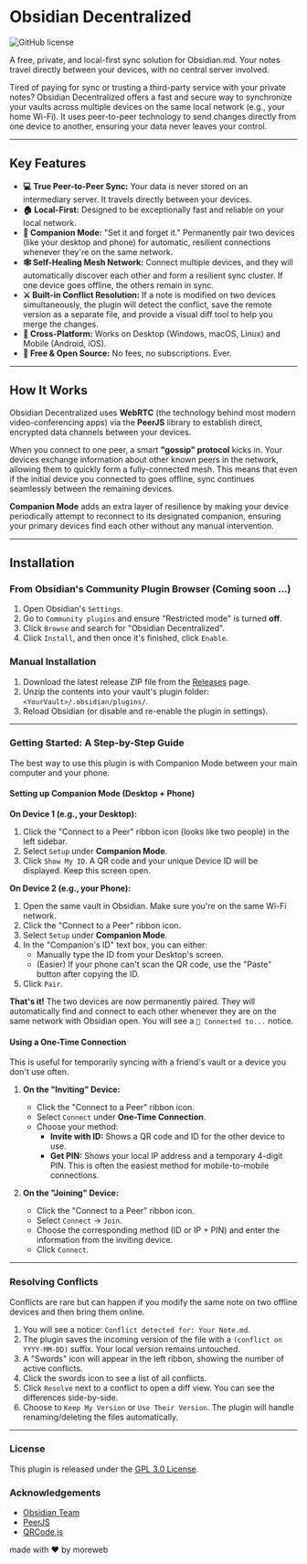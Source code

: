 # Obsidian Decentralized
![GitHub license](https://img.shields.io/github/license/iWebbIO/obsidian-decentralized)

A free, private, and local-first sync solution for Obsidian.md. Your notes travel directly between your devices, with no central server involved.

Tired of paying for sync or trusting a third-party service with your private notes? Obsidian Decentralized offers a fast and secure way to synchronize your vaults across multiple devices on the same local network (e.g., your home Wi-Fi). It uses peer-to-peer technology to send changes directly from one device to another, ensuring your data never leaves your control.

---

## Key Features
*   **💻 True Peer-to-Peer Sync:** Your data is never stored on an intermediary server. It travels directly between your devices.
*   **🏠 Local-First:** Designed to be exceptionally fast and reliable on your local network.
*   **🤖 Companion Mode:** "Set it and forget it." Permanently pair two devices (like your desktop and phone) for automatic, resilient connections whenever they're on the same network.
*   **🕸️ Self-Healing Mesh Network:** Connect multiple devices, and they will automatically discover each other and form a resilient sync cluster. If one device goes offline, the others remain in sync.
*   **⚔️ Built-in Conflict Resolution:** If a note is modified on two devices simultaneously, the plugin will detect the conflict, save the remote version as a separate file, and provide a visual diff tool to help you merge the changes.
*   **📱 Cross-Platform:** Works on Desktop (Windows, macOS, Linux) and Mobile (Android, iOS).
*   **💸 Free & Open Source:** No fees, no subscriptions. Ever.

---

## How It Works
Obsidian Decentralized uses **WebRTC** (the technology behind most modern video-conferencing apps) via the **PeerJS** library to establish direct, encrypted data channels between your devices.

When you connect to one peer, a smart **"gossip" protocol** kicks in. Your devices exchange information about other known peers in the network, allowing them to quickly form a fully-connected mesh. This means that even if the initial device you connected to goes offline, sync continues seamlessly between the remaining devices.

**Companion Mode** adds an extra layer of resilience by making your device periodically attempt to reconnect to its designated companion, ensuring your primary devices find each other without any manual intervention.

---

## Installation
### From Obsidian's Community Plugin Browser (Coming soon ...)

1.  Open Obsidian's `Settings`.
2.  Go to `Community plugins` and ensure "Restricted mode" is turned **off**.
3.  Click `Browse` and search for "Obsidian Decentralized".
4.  Click `Install`, and then once it's finished, click `Enable`.

### Manual Installation

1.  Download the latest release ZIP file from the [Releases](https://github.com/iWebbIO/obsidian-decentralized/releases) page.
2.  Unzip the contents into your vault's plugin folder: `<YourVault>/.obsidian/plugins/`.
3.  Reload Obsidian (or disable and re-enable the plugin in settings).

---

### Getting Started: A Step-by-Step Guide
The best way to use this plugin is with Companion Mode between your main computer and your phone.

#### Setting up Companion Mode (Desktop + Phone)

**On Device 1 (e.g., your Desktop):**

1.  Click the "Connect to a Peer" ribbon icon (looks like two people) in the left sidebar.
2.  Select `Setup` under **Companion Mode**.
3.  Click `Show My ID`. A QR code and your unique Device ID will be displayed. Keep this screen open.

**On Device 2 (e.g., your Phone):**

1.  Open the same vault in Obsidian. Make sure you're on the same Wi-Fi network.
2.  Click the "Connect to a Peer" ribbon icon.
3.  Select `Setup` under **Companion Mode**.
4.  In the "Companion's ID" text box, you can either:
    *   Manually type the ID from your Desktop's screen.
    *   (Easier) If your phone can't scan the QR code, use the "Paste" button after copying the ID.
5.  Click `Pair`.

**That's it!** The two devices are now permanently paired. They will automatically find and connect to each other whenever they are on the same network with Obsidian open. You will see a `🤝 Connected to...` notice.

#### Using a One-Time Connection
This is useful for temporarily syncing with a friend's vault or a device you don't use often.

1.  **On the "Inviting" Device:**
    *   Click the "Connect to a Peer" ribbon icon.
    *   Select `Connect` under **One-Time Connection**.
    *   Choose your method:
        *   **Invite with ID:** Shows a QR code and ID for the other device to use.
        *   **Get PIN:** Shows your local IP address and a temporary 4-digit PIN. This is often the easiest method for mobile-to-mobile connections.

2.  **On the "Joining" Device:**
    *   Click the "Connect to a Peer" ribbon icon.
    *   Select `Connect` -> `Join`.
    *   Choose the corresponding method (ID or IP + PIN) and enter the information from the inviting device.
    *   Click `Connect`.

---

### Resolving Conflicts
Conflicts are rare but can happen if you modify the same note on two offline devices and then bring them online.

1.  You will see a notice: `Conflict detected for: Your Note.md`.
2.  The plugin saves the incoming version of the file with a `(conflict on YYYY-MM-DD)` suffix. Your local version remains untouched.
3.  A "Swords" icon will appear in the left ribbon, showing the number of active conflicts.
4.  Click the swords icon to see a list of all conflicts.
5.  Click `Resolve` next to a conflict to open a diff view. You can see the differences side-by-side.
6.  Choose to `Keep My Version` or `Use Their Version`. The plugin will handle renaming/deleting the files automatically.

---

### License
This plugin is released under the [GPL 3.0 License](LICENSE).
### Acknowledgements
* [Obsidian Team](https://obsidian.md)
* [PeerJS](https://peerjs.com/)
* [QRCode.js](https://github.com/davidshimjs/qrcodejs)

made with ❤️ by moreweb
